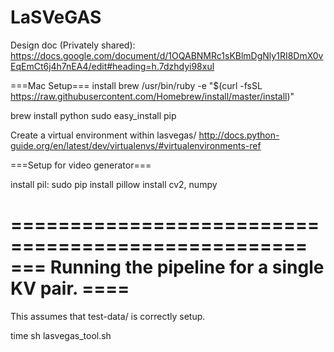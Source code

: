 # LaSVeGAS

Design doc (Privately shared):
https://docs.google.com/document/d/1OQABNMRc1sKBlmDgNly1RI8DmX0vEqEmCt6j4h7nEA4/edit#heading=h.7dzhdyi98xul


===Mac Setup===
install brew
/usr/bin/ruby -e "$(curl -fsSL https://raw.githubusercontent.com/Homebrew/install/master/install)"

brew install python
sudo easy_install pip

Create a virtual environment within lasvegas/
http://docs.python-guide.org/en/latest/dev/virtualenvs/#virtualenvironments-ref


===Setup for video generator===

install pil: sudo pip install pillow
install cv2, numpy



===================================================
=== Running the pipeline for a single KV pair. ====
===================================================
This assumes that test-data/ is correctly setup.

time sh lasvegas_tool.sh 
